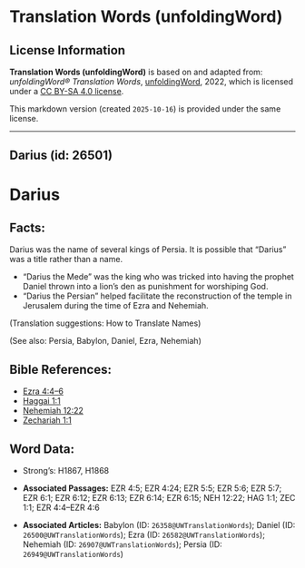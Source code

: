 # Translation Words (unfoldingWord)

## License Information

**Translation Words (unfoldingWord)** is based on and adapted from: _unfoldingWord® Translation Words_, [unfoldingWord](https://unfoldingword.org/utw), 2022, which is licensed under a [CC BY-SA 4.0 license](https://creativecommons.org/licenses/by-sa/4.0/legalcode.en).

This markdown version (created `2025-10-16`) is provided under the same license.



--------------------------------

## Darius (id: 26501)

Darius
======

Facts:
------

Darius was the name of several kings of Persia. It is possible that “Darius” was a title rather than a name.

* “Darius the Mede” was the king who was tricked into having the prophet Daniel thrown into a lion’s den as punishment for worshiping God.
* “Darius the Persian” helped facilitate the reconstruction of the temple in Jerusalem during the time of Ezra and Nehemiah.

(Translation suggestions: How to Translate Names)

(See also: Persia, Babylon, Daniel, Ezra, Nehemiah)

Bible References:
-----------------

* [Ezra 4:4–6](https://ref.ly/Ezra4:4-Ezra4:6)
* [Haggai 1:1](https://ref.ly/Hag1:1)
* [Nehemiah 12:22](https://ref.ly/Neh12:22)
* [Zechariah 1:1](https://ref.ly/Zech1:1)

Word Data:
----------

* Strong’s: H1867, H1868

* **Associated Passages:** EZR 4:5; EZR 4:24; EZR 5:5; EZR 5:6; EZR 5:7; EZR 6:1; EZR 6:12; EZR 6:13; EZR 6:14; EZR 6:15; NEH 12:22; HAG 1:1; ZEC 1:1; EZR 4:4–EZR 4:6
* **Associated Articles:** Babylon (ID: `26358@UWTranslationWords`); Daniel (ID: `26500@UWTranslationWords`); Ezra (ID: `26582@UWTranslationWords`); Nehemiah (ID: `26907@UWTranslationWords`); Persia (ID: `26949@UWTranslationWords`)

